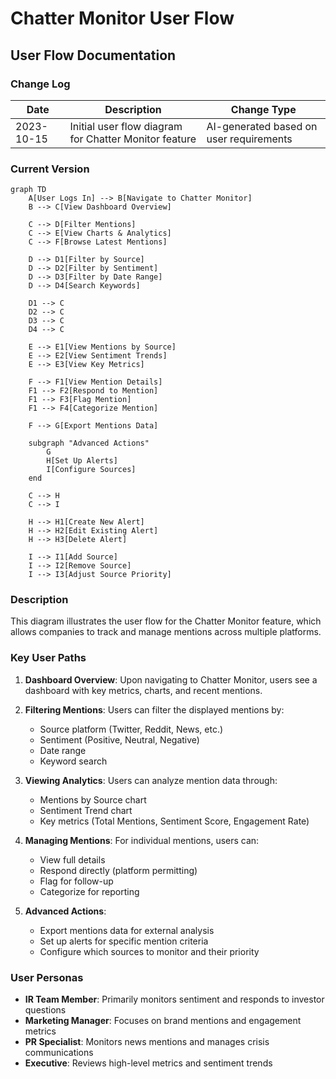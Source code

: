 # Chatter Monitor User Flow

## User Flow Documentation

### Change Log

| Date | Description | Change Type |
|------|-------------|-------------|
| 2023-10-15 | Initial user flow diagram for Chatter Monitor feature | AI-generated based on user requirements |

### Current Version

```mermaid
graph TD
    A[User Logs In] --> B[Navigate to Chatter Monitor]
    B --> C[View Dashboard Overview]
    
    C --> D[Filter Mentions]
    C --> E[View Charts & Analytics]
    C --> F[Browse Latest Mentions]
    
    D --> D1[Filter by Source]
    D --> D2[Filter by Sentiment]
    D --> D3[Filter by Date Range]
    D --> D4[Search Keywords]
    
    D1 --> C
    D2 --> C
    D3 --> C
    D4 --> C
    
    E --> E1[View Mentions by Source]
    E --> E2[View Sentiment Trends]
    E --> E3[View Key Metrics]
    
    F --> F1[View Mention Details]
    F1 --> F2[Respond to Mention]
    F1 --> F3[Flag Mention]
    F1 --> F4[Categorize Mention]
    
    F --> G[Export Mentions Data]
    
    subgraph "Advanced Actions"
        G
        H[Set Up Alerts]
        I[Configure Sources]
    end
    
    C --> H
    C --> I
    
    H --> H1[Create New Alert]
    H --> H2[Edit Existing Alert]
    H --> H3[Delete Alert]
    
    I --> I1[Add Source]
    I --> I2[Remove Source]
    I --> I3[Adjust Source Priority]
```

### Description

This diagram illustrates the user flow for the Chatter Monitor feature, which allows companies to track and manage mentions across multiple platforms.

### Key User Paths

1. **Dashboard Overview**: Upon navigating to Chatter Monitor, users see a dashboard with key metrics, charts, and recent mentions.

2. **Filtering Mentions**: Users can filter the displayed mentions by:
   - Source platform (Twitter, Reddit, News, etc.)
   - Sentiment (Positive, Neutral, Negative)
   - Date range
   - Keyword search

3. **Viewing Analytics**: Users can analyze mention data through:
   - Mentions by Source chart
   - Sentiment Trend chart
   - Key metrics (Total Mentions, Sentiment Score, Engagement Rate)

4. **Managing Mentions**: For individual mentions, users can:
   - View full details
   - Respond directly (platform permitting)
   - Flag for follow-up
   - Categorize for reporting

5. **Advanced Actions**:
   - Export mentions data for external analysis
   - Set up alerts for specific mention criteria
   - Configure which sources to monitor and their priority

### User Personas

- **IR Team Member**: Primarily monitors sentiment and responds to investor questions
- **Marketing Manager**: Focuses on brand mentions and engagement metrics
- **PR Specialist**: Monitors news mentions and manages crisis communications
- **Executive**: Reviews high-level metrics and sentiment trends

